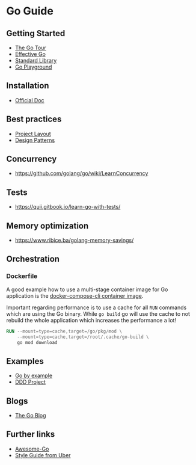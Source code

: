 # Go Guide

## Getting Started

- [The Go Tour](https://go.dev/tour)
- [Effective Go](https://go.dev/doc/effective_go)
- [Standard Library](https://pkg.go.dev/std)
- [Go Playground](https://go.dev/play/)

## Installation

- [Official Doc](https://go.dev/doc/install)

## Best practices

- [Project Layout](https://github.com/golang-standards/project-layout/blob/master/README.md)
- [Design Patterns](https://github.com/tmrts/go-patterns)

## Concurrency

- https://github.com/golang/go/wiki/LearnConcurrency

## Tests

- https://quii.gitbook.io/learn-go-with-tests/

## Memory optimization

- https://www.ribice.ba/golang-memory-savings/

## Orchestration

### Dockerfile

A good example how to use a multi-stage container image for Go application is the [docker-compose-cli container image](https://github.com/docker/compose-cli/blob/main/Dockerfile).

Important regarding performance is to use a cache for all `RUN` commands which are using the Go binary. While `go build` go will use the cache to not rebuild the whole application which increases the performance a lot!

```Dockerfile
RUN --mount=type=cache,target=/go/pkg/mod \
    --mount=type=cache,target=/root/.cache/go-build \
    go mod download
```

## Examples

- [Go by example](https://gobyexample.com/)
- [DDD Project](https://github.com/ThreeDotsLabs/wild-workouts-go-ddd-example)

## Blogs

- [The Go Blog](https://go.dev/blog/)

## Further links

- [Awesome-Go](https://awesome-go.com/)
- [Style Guide from Uber](https://github.com/uber-go/guide/blob/master/style.md)


